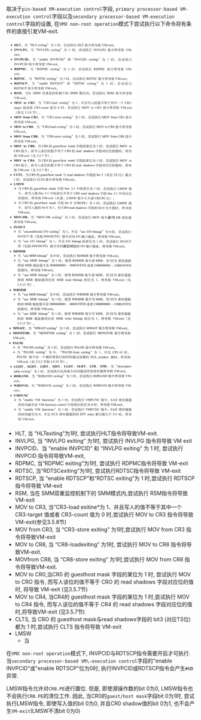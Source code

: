 
取决于`pin-based VM-execution control`字段, `primary processor-based VM-execution control`字段以及`secondary processor-based VM-execution control`字段的设置, 在`VMX non-root operation`模式下尝试执行以下命令将有条件的直接引发VM\-exit.

![config](./images/1.png)

* HLT, 当 “HLTexiting”为1时, 尝试执行HLT指令将导致VM-exit.
* INVLPG, 当 “INVLPG exiting” 为1时, 尝试执行 INVLPG 指令将导致 VM exit
* INVPCID、当 “enable INVPCID” 和 “INVLPG exiting” 为 1 时, 尝试执行 INVPCID 指令将导致VM-exit,
* RDPMC, 当“RDPMC exiting”为1时, 尝试执行 RDPMC指令将导致 VM-exit
* RDTSC, 当“RDTSCexiting”为1时, 尝试执行RDTSC指令将导致 VM-exit
* RDTSCP, 当 “enable RDTSCP”和“RDTSC exiting”为 1 时,尝试执行 RDTSCP 指今将导致 VM-exit
* RSM, 当在 SMM双重监控机制下的 SMM模式内,尝试执行 RSM指令将导致 VM-exit
* MOV to CR3, 当“CR3-load exitine*为 1、并且写人的值不等于其中一个 CR3-target 值或者 CR3-count 值为 0 时,尝试执行 MOV to CR3 指令将导致 VM-exit(参见3.5.8节)
* MOV from CR3, 当 “CR3-store exiting” 为1时,尝试执行 MOV from CR3 指令将导致VM-exit
* MOV to CR8, 当 “CR8-loadexiting” 为1时, 尝试执行 MOV to CR8 指令将导致VM-exit.
* MOVfrom CR8, 当 “CR8-store exiting” 为1时,尝试执行 MOV from CR8 指令将导致VM-exit.
* MOV to CR0,当CR0 的 guesthost mask 字段的某位为 1 时, 尝试执行 MOV to CRO 指令, 而写人该位的值不等于 CRO 的 read shadows 字段对应位的值时, 将导致 VM-exit (见3.5.7节)
* MOV to CR4, 当CR4的 guesthost mask 字段的某位为 1 时,尝试执行 MOV to CR4 指令, 而写人该位的值不等于 CR4 的 read shadows 字段对应位的值时,将导致VM-exit (见3.5.7节)
* CLTS, 当 CRO 的 guesthost mask与read shadows字段的 bit3 (对应TS位)都为 1 时,尝试执行 CLTS 指令将导致 VM-exit
* LMSW
  * 当

在`VMX non-root operation`模式下, INVPCID与RDTSCP指令需要开启才可执行. 当`secondary processor-based VM\-execution control`字段的"enable INVPCID"或"enable RDTSCP"位为0时, 执行INVPCID或RDTSCP指令会产生`#UD`异常.

LMSW指令允许对`CR0.PE`进行置位. 但是, 即使源操作数的bit 0为0, LMSW指令也不会执行`CR0.PE`的清位工作. 因此, 当CR0的`guest/host mask`字段bit 0为1时, 尝试执行LMSW指令, 即使写入值的bit 0为0, 并且CR0 shadow值的bit 0为1, 也不会产生`VM-exit`(LMSW不清bit 0为0)